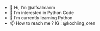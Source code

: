 - 👋 Hi, I’m @alfsalmanm
- 👀 I’m interested in Python Code
- 🌱 I’m currently learning Python
- 📫 How to reach me ? IG : @kochiing_oren

<!---
alfsalmanm/alfsalmanm is a ✨ special ✨ repository because its `README.md` (this file) appears on your GitHub profile.
You can click the Preview link to take a look at your changes.
--->
